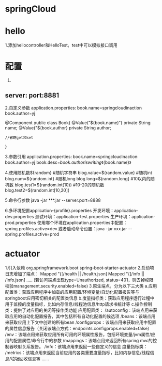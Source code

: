 # springCloud

# hello
1.添加hellocontroller和HelloTest，test中可以模拟接口调用

# 配置
1.
server:
	port:8881
-------

2.自定义参数
application.properties:
book.name=springcloudinaction
book.author=yj

@Component
public class Book{
	@Value("${book.name}")
	private String name;
	@Value("${book.author}
	private String author;
	
	//省略get和set
}

3.参数引用
application.properties:
book.name=springcloudinaction
book.author=yj
book.desc=${book.author} is writing 《${book.name}》

4.使用随机数${random}
#随机字符串
blog.value=${random.value}
#随机int
blog.num=${random.int}
#随机long
blog.long=${random.long}
#10以内的随机数
blog.test1=${random.int(10)}
#10-20的随机数
blog.test2=${random.int[10,20]}

5.命令行参数
java -jar ***.jar --server.port=8888

6.多环境配置application-{profile}.properties
开发环境：application-dev.properties
测试环境：application-test.properties
生产环境：application-prod.properties
使用哪个环境在application.properties中配置：spring.profiles.active=dev
或者启动命令设置：java -jar xxx.jar --spring.profiles.active=prod

# actuator
1.引入依赖
<dependency>
	<groupId>org.springframework.boot</groupId>
	<artifactId>spring-boot-starter-actuator</artifactId>
</dependency>
2.启动项日志增加了端点：
Mapped "{[/health || /health.json]
Mapped "{[/info || /info.json]
.....
(若访问端点出现type=Unauthorized, status=401，则去掉权限校验management.security.enabled=false)
3.原生端点，分为以下三大类
a.应用配置类：获取应用程序中加载的应用配置/环境变量/自动化配置报告等与springboot应用密切相关的配置类信息
b.度量指标类：获取应用程序运行过程中用于监控的度量指标，比如内存信息/线程池信息/http请求书统计等
c.操作控制类：提供了对应用的关闭等操作类功能
应用配置类：
/autoconfig：该端点用来获取应用的自动化配置报告，其中包括所有自动化配置的候选项
/beans：该端点用来获取应用上下文中创建的所有bean
/configprops：该端点用来获取应用中配置的属性信息报告（关闭该端点方式：endpoints.configprops.enabled=false）
/env：该端点用来获取应用所有可用的环境属性报告，包括环境变量/jvm属性/应用的配置属性/命令行中的参数
/mappings：该端点用来返回所有spring mvc的控制器映射关系报告。
/info：该端点用来返回一些自定义的信息
度量指标类：
/metrics：该端点用来返回当前应用的各类重要度量指标，比如内存信息/线程信息/垃圾回收信息等
......